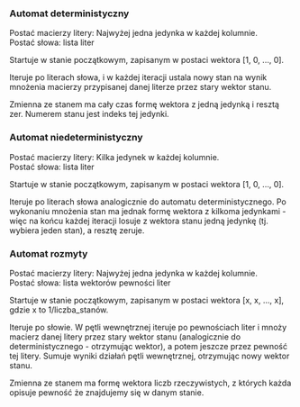 ### Automat deterministyczny

Postać macierzy litery: Najwyżej jedna jedynka w każdej kolumnie.  
Postać słowa: lista liter

Startuje w stanie początkowym, zapisanym w postaci wektora [1, 0, ..., 0].

Iteruje po literach słowa, i w każdej iteracji ustala nowy stan na wynik mnożenia macierzy przypisanej danej literze przez stary wektor stanu.

Zmienna ze stanem ma cały czas formę wektora z jedną jedynką i resztą zer. Numerem stanu jest indeks tej jedynki.

### Automat niedeterministyczny

Postać macierzy litery: Kilka jedynek w każdej kolumnie.  
Postać słowa: lista liter

Startuje w stanie początkowym, zapisanym w postaci wektora [1, 0, ..., 0].

Iteruje po literach słowa analogicznie do automatu deterministycznego. Po wykonaniu mnożenia stan ma jednak formę wektora z kilkoma jedynkami - więc na końcu każdej iteracji 
losuje z wektora stanu jedną jedynkę (tj. wybiera jeden stan), a resztę zeruje.

### Automat rozmyty

Postać macierzy litery: Najwyżej jedna jedynka w każdej kolumnie.  
Postać słowa: lista wektorów pewności liter

Startuje w stanie początkowym, zapisanym w postaci wektora [x, x, ..., x], gdzie x to 1/liczba_stanów.

Iteruje po słowie. W pętli wewnętrznej iteruje po pewnościach liter i mnoży macierz danej litery przez stary wektor stanu (analogicznie do deterministycznego - otrzymując 
wektor), a potem jeszcze przez pewność tej litery. Sumuje wyniki działań pętli wewnętrznej, otrzymując nowy wektor stanu.

Zmienna ze stanem ma formę wektora liczb rzeczywistych, z których każda opisuje pewność że znajdujemy się w danym stanie.
